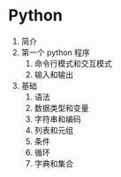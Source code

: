 # Python

1. 简介
2. 第一个 python 程序
    1. 命令行模式和交互模式
    2. 输入和输出
3. 基础
    1. 语法
    2. 数据类型和变量
    3. 字符串和编码
    4. 列表和元组
    5. 条件
    6. 循环
    7. 字典和集合
